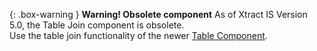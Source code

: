 
{: .box-warning }
**Warning! Obsolete component** 
As of Xtract IS Version 5.0, the Table Join component is obsolete.<br>
Use the table join functionality of the newer [Table Component](./table/table-joins).
